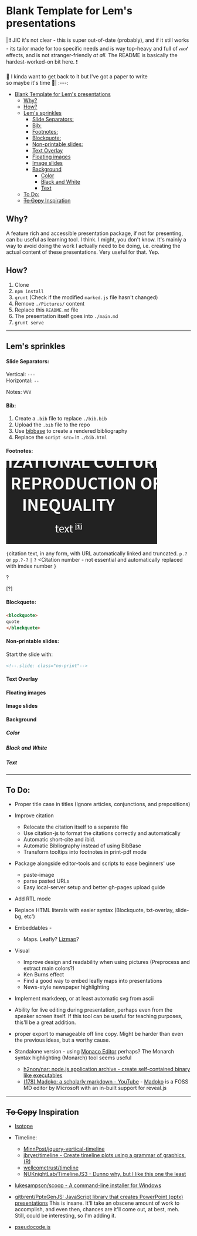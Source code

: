 # Blank Template for Lem's presentations

| 
 :heavy_exclamation_mark: JIC it's not clear - this is super out-of-date (probably), and if it still works - its tailor made for too specific needs and is way top-heavy and full of 𝒸𝑜𝑜𝓁 effects, and is not stranger-friendly *at all.*  The README is basically the hardest-worked-on bit here. :heavy_exclamation_mark:  <br><br> :red_circle: I kinda want to get back to it but I've got a paper to write <br> so maybe it's time :red_circle:|
:---: 


<!-- TOC -->

- [Blank Template for Lem's presentations](#blank-template-for-lems-presentations)
  - [Why?](#why)
  - [How?](#how)
  - [Lem's sprinkles](#lems-sprinkles)
      - [Slide Separators:](#slide-separators)
      - [Bib:](#bib)
      - [Footnotes:](#footnotes)
      - [Blockquote:](#blockquote)
      - [Non-printable slides:](#non-printable-slides)
      - [Text Overlay](#text-overlay)
      - [Floating images](#floating-images)
      - [Image slides](#image-slides)
      - [Background](#background)
        - [Color](#color)
        - [Black and White](#black-and-white)
        - [Text](#text)
  - [To Do:](#to-do)
  - [~~To Copy~~ Inspiration](#sto-copys-inspiration)

<!-- /TOC -->
## Why?

A feature rich and accessible presentation package, if not for presenting, can bu useful as learning tool. I think. I might, you don't know. 
It's mainly a way to avoid doing the work I actually need to be doing, i.e. creating the actual content of these presentations. Very useful for that. Yep.

## How?

<!--1. Copy to a new folder-->
<!--1. `git init`-->
1. Clone
2. `npm install`
3. `grunt` (Check if the modified `marked.js` file hasn't changed)
4. Remove `./Pictures/` content
5. Replace this `README.md` file
6. The presentation itself goes into `./main.md`
7. `grunt serve`

---

## Lem's sprinkles

#### Slide Separators:

Vertical: `---` <br>
Horizontal: `--` <br>

Notes: `VVV`

#### Bib:
1. Create a `.bib` file to replace `./bib.bib`
2. Upload the `.bib` file to the repo
3. Use [bibbase](https://bibbase.org) to create a rendered bibliography 
4. Replace the `script src=` in `./bib.html`

#### Footnotes:
![tooltip](./Pictures/tooltip.gif)

`{`citation text, in any form, with URL automatically linked and truncated. `p.?` or `pp.?-?` `|` `?` <Citation number - not essential and automatically replaced with imdex number `}`

?

[?] 

#### Blockquote:

```markdown
<blockquote>
quote
</blockquote>
```
#### Non-printable slides:

Start the slide with:

```markdown
<!--.slide: class="no-print"-->
```

#### Text Overlay

#### Floating images

#### Image slides

#### Background
##### Color
##### Black and White
##### Text

---

## To Do:

* Proper title case in titles (Ignore articles, conjunctions, and prepositions)
* Improve citation 
    * Relocate the citation itself to a separate file 
    * Use citation-js to format the citations correctly and automatically
    * Automatic short-cite and ibid.
    * Automatic Bibliography instead of using BibBase 
    * Transform tooltips into footnotes in print-pdf mode
* Package alongside editor-tools and scripts to ease beginners' use
    * paste-image 
    * parse pasted URLs
    * Easy local-server setup and better gh-pages upload guide
* Add RTL mode 
* Replace HTML literals with easier syntax (Blockquote, txt-overlay, slide-bg, etc')
* Embeddables - 
    * Maps. Leafly? [Lizmap](https://docs.3liz.com/en/)?
* Visual 
    * Improve design and readability when using pictures (Preprocess and extract main colors?)
    * Ken Burns effect
    * Find a good way to embed leafly maps into presentations
    * News-style newspaper highlighting 
* Implement markdeep, or at least automatic svg from ascii 
* Ability for live editing during presentation, perhaps even from the speaker screen itself. If this tool can be useful for teaching purposes, this'll be a great addition. 
* proper export to manageable off line copy. Might be harder than even the previous ideas, but a worthy cause.

* Standalone version - using [Monaco Editor](https://microsoft.github.io/monaco-editor/) perhaps? The Monarch syntax highlighting (Monarch) tool seems useful
    * [h2non/nar: node.js application archive - create self-contained binary like executables](https://github.com/h2non/nar)
    * [(178) Madoko: a scholarly markdown - YouTube](https://www.youtube.com/watch?v=Aa-ustkfU4Y) - [Madoko](https://www.madoko.net/) is a  FOSS MD editor by Microsoft with an in-built support for reveal.js

---

## ~~To Copy~~ Inspiration 

* [Isotope](https://isotope.metafizzy.co/)
* Timeline:
    * [MinnPost/jquery-vertical-timeline](https://github.com/MinnPost/jquery-vertical-timeline)
    * [jbryer/timeline -  Create timeline plots using a grammar of graphics. (R)](https://github.com/jbryer/timeline)
    * [wellcometrust/timeline](https://github.com/wellcometrust/timeline)
    * [NUKnightLab/TimelineJS3 - Dunno why, but I like this one the least](https://github.com/NUKnightLab/TimelineJS3)

* [lukesampson/scoop - A command-line installer for Windows](https://github.com/lukesampson/scoop)

* [gitbrent/PptxGenJS: JavaScript library that creates PowerPoint (pptx) presentations](https://github.com/gitbrent/PptxGenJS) 
  This is insane. It'll take an obscene amount of work to accomplish, and even then, chances are it'll come out, at best, meh. Still, could be interesting, so I'm adding it.

* [pseudocode.js](https://saswatpadhi.github.io/pseudocode.js/)